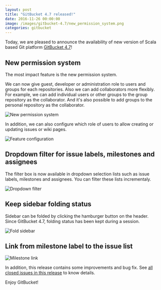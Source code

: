 ```yaml
---
layout: post
title: "GitBucket 4.7 released!"
date: 2016-11-26 00:00:00
image: /images/gitbucket-4.7/new_permission_system.png
categories: gitbucket
---
```


Today, we are pleased to announce the availability of new version of Scala based Git platform [GitBucket 4.7](https://github.com/gitbucket/gitbucket/releases/tag/4.7)!

## New permission system

The most impact feature is the new permission system.

We can now give guest, developer or administration role to users and groups for each repositories. Also we can add collaborators more flexibly. For example, we can add individual users or other groups to the group repository as the collaborator. And it's also possible to add groups to the personal repository as the collaborator.

![New permission system]({{site.baseurl}}/images/gitbucket-4.7/new_permission_system.png)

In addition, we can also configure which role of users to allow creating or updating issues or wiki pages.

![Feature configuration]({{site.baseurl}}/images/gitbucket-4.7/feature_configuration.png)

## Dropdown filter for issue labels, milestones and assignees

The filter box is now available in dropdown selection lists such as issue labels, milestones and assignees. You can filter these lists incrementaly.

![Dropdown filter]({{site.baseurl}}/images/gitbucket-4.7/dropdown_filter.png)

## Keep sidebar folding status

Sidebar can be folded by clicking the hamburger button on the header. Since GitBucket 4.7, folding status has been kept during a session.

![Fold sidebar]({{site.baseurl}}/images/gitbucket-4.7/fold_sidebar.png)

## Link from milestone label to the issue list

![Milestone link]({{site.baseurl}}/images/gitbucket-4.7/issues_milestone_link.png)

In addition, this release contains some improvements and bug fix. See [all closed issues in this release](https://github.com/gitbucket/gitbucket/issues?q=is%3Aclosed+milestone%3A4.7) to know details.

Enjoy GitBucket!

